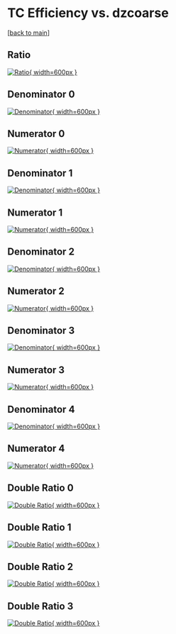 # TC Efficiency vs. dzcoarse

[[back to main](./)]



## Ratio

[![Ratio](../mtv/var/TC_vtr_11_0_eff_dzcoarse.png){ width=600px }](../mtv/var/TC_vtr_11_0_eff_dzcoarse.pdf)

## Denominator 0

[![Denominator](../mtv/den/TC_vtr_11_0_eff_dzcoarse_den0.png){ width=600px }](../mtv/den/TC_vtr_11_0_eff_dzcoarse_den0.pdf)

## Numerator 0

[![Numerator](../mtv/num/TC_vtr_11_0_eff_dzcoarse_num0.png){ width=600px }](../mtv/num/TC_vtr_11_0_eff_dzcoarse_num0.pdf)

## Denominator 1

[![Denominator](../mtv/den/TC_vtr_11_0_eff_dzcoarse_den1.png){ width=600px }](../mtv/den/TC_vtr_11_0_eff_dzcoarse_den1.pdf)

## Numerator 1

[![Numerator](../mtv/num/TC_vtr_11_0_eff_dzcoarse_num1.png){ width=600px }](../mtv/num/TC_vtr_11_0_eff_dzcoarse_num1.pdf)

## Denominator 2

[![Denominator](../mtv/den/TC_vtr_11_0_eff_dzcoarse_den2.png){ width=600px }](../mtv/den/TC_vtr_11_0_eff_dzcoarse_den2.pdf)

## Numerator 2

[![Numerator](../mtv/num/TC_vtr_11_0_eff_dzcoarse_num2.png){ width=600px }](../mtv/num/TC_vtr_11_0_eff_dzcoarse_num2.pdf)

## Denominator 3

[![Denominator](../mtv/den/TC_vtr_11_0_eff_dzcoarse_den3.png){ width=600px }](../mtv/den/TC_vtr_11_0_eff_dzcoarse_den3.pdf)

## Numerator 3

[![Numerator](../mtv/num/TC_vtr_11_0_eff_dzcoarse_num3.png){ width=600px }](../mtv/num/TC_vtr_11_0_eff_dzcoarse_num3.pdf)

## Denominator 4

[![Denominator](../mtv/den/TC_vtr_11_0_eff_dzcoarse_den4.png){ width=600px }](../mtv/den/TC_vtr_11_0_eff_dzcoarse_den4.pdf)

## Numerator 4

[![Numerator](../mtv/num/TC_vtr_11_0_eff_dzcoarse_num4.png){ width=600px }](../mtv/num/TC_vtr_11_0_eff_dzcoarse_num4.pdf)

## Double Ratio 0

[![Double Ratio](../mtv/ratio/TC_vtr_11_0_eff_dzcoarse_ratio0.png){ width=600px }](../mtv/ratio/TC_vtr_11_0_eff_dzcoarse_ratio0.pdf)

## Double Ratio 1

[![Double Ratio](../mtv/ratio/TC_vtr_11_0_eff_dzcoarse_ratio1.png){ width=600px }](../mtv/ratio/TC_vtr_11_0_eff_dzcoarse_ratio1.pdf)

## Double Ratio 2

[![Double Ratio](../mtv/ratio/TC_vtr_11_0_eff_dzcoarse_ratio2.png){ width=600px }](../mtv/ratio/TC_vtr_11_0_eff_dzcoarse_ratio2.pdf)

## Double Ratio 3

[![Double Ratio](../mtv/ratio/TC_vtr_11_0_eff_dzcoarse_ratio3.png){ width=600px }](../mtv/ratio/TC_vtr_11_0_eff_dzcoarse_ratio3.pdf)


